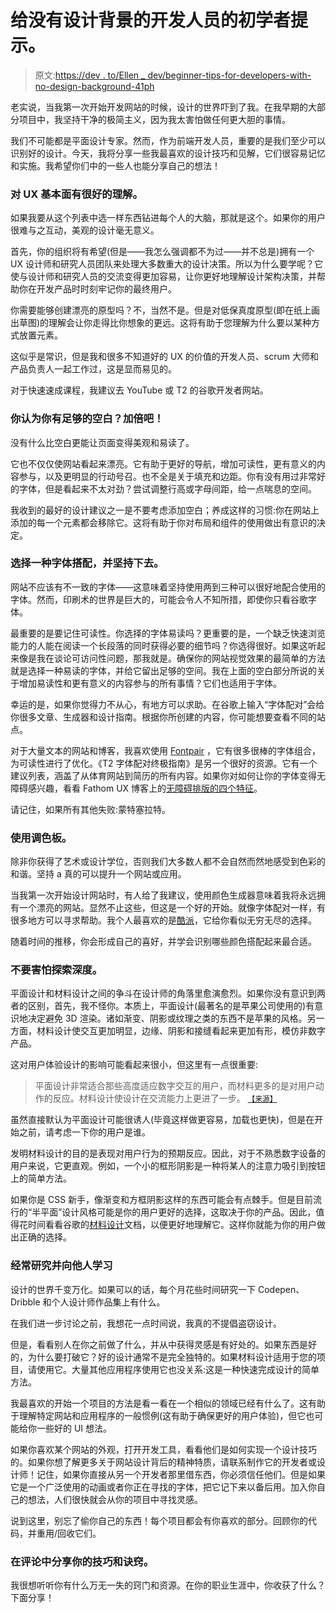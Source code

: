 # 给没有设计背景的开发人员的初学者提示。

> 原文:[https://dev . to/Ellen _ dev/beginner-tips-for-developers-with-no-design-background-41ph](https://dev.to/ellen_dev/beginner-tips-for-developers-with-no-design-background-41ph)

老实说，当我第一次开始开发网站的时候，设计的世界吓到了我。在我早期的大部分项目中，我坚持干净的极简主义，因为我太害怕做任何更大胆的事情。

我们不可能都是平面设计专家。然而，作为前端开发人员，重要的是我们至少可以识别好的设计。今天，我将分享一些我最喜欢的设计技巧和见解，它们很容易记忆和实施。我希望你们中的一些人也能分享自己的想法！

### 对 UX 基本面有很好的理解。

如果我要从这个列表中选一样东西钻进每个人的大脑，那就是这个。如果你的用户很难与之互动，美观的设计毫无意义。

首先，你的组织将有希望(但是——我怎么强调都不为过——并不总是)拥有一个 UX 设计师和研究人员团队来处理大多数重大的设计决策。所以为什么要学呢？它使与设计师和研究人员的交流变得更加容易，让你更好地理解设计架构决策，并帮助你在开发产品时时刻牢记你的最终用户。

你需要能够创建漂亮的原型吗？不，当然不是。但是对低保真度原型(即在纸上画出草图)的理解会让你走得比你想象的更远。这将有助于您理解为什么要以某种方式放置元素。

这似乎是常识，但是我和很多不知道好的 UX 的价值的开发人员、scrum 大师和产品负责人一起工作过，这是显而易见的。

对于快速速成课程，我建议去 YouTube 或 T2 的谷歌开发者网站。

### 你认为你有足够的空白？加倍吧！

没有什么比空白更能让页面变得美观和易读了。

它也不仅仅使网站看起来漂亮。它有助于更好的导航，增加可读性，更有意义的内容参与，以及更明显的行动号召。也不全是关于填充和边距。你有没有用过非常好的字体，但是看起来不太对劲？尝试调整行高或字母间距，给一点喘息的空间。

我收到的最好的设计建议之一是不要考虑添加空白；养成这样的习惯:你在网站上添加的每一个元素都会移除它。这将有助于你对布局和组件的使用做出有意识的决定。

### 选择一种字体搭配，并坚持下去。

网站不应该有不一致的字体——这意味着坚持使用两到三种可以很好地配合使用的字体。然而，印刷术的世界是巨大的，可能会令人不知所措，即使你只看谷歌字体。

最重要的是要记住可读性。你选择的字体易读吗？更重要的是，一个缺乏快速浏览能力的人能在阅读一个长段落的同时获得必要的细节吗？你选得很好。如果这听起来像是我在谈论可访问性问题，那我就是。确保你的网站视觉效果的最简单的方法就是选择一种易读的字体，并给它留出足够的空间。我在上面的空白部分所说的关于增加易读性和更有意义的内容参与的所有事情？它们也适用于字体。

幸运的是，如果你觉得力不从心，有地方可以求助。在谷歌上输入“字体配对”会给你很多文章、生成器和设计指南。根据你所创建的内容，你可能想要查看不同的站点。

对于大量文本的网站和博客，我喜欢使用 [Fontpair](https://fontpair.co/) ，它有很多很棒的字体组合，为可读性进行了优化。《T2 字体配对终极指南》是另一个很好的资源。它有一个建议列表，涵盖了从体育网站到简历的所有内容。如果你对如何让你的字体变得无障碍感兴趣，看看 Fathom UX 博客上的[无障碍排版的四个特征](https://www.fathom.pro/blog/2019/05/four-features-of-accessible-typography/)。

请记住，如果所有其他失败:蒙特塞拉特。

### 使用调色板。

除非你获得了艺术或设计学位，否则我们大多数人都不会自然而然地感受到色彩的和谐。坚持 a 真的可以提升一个网站或应用。

当我第一次开始设计网站时，有人给了我建议，使用颜色生成器意味着我将永远拥有一个漂亮的网站。显然不止这些，但这是一个好的开始。就像字体配对一样，有很多地方可以寻求帮助。我个人最喜欢的是[酷派](https://coolors.co)，它给你看似无穷无尽的选择。

随着时间的推移，你会形成自己的喜好，并学会识别哪些颜色搭配起来最合适。

### 不要害怕探索深度。

平面设计和材料设计之间的争斗在设计师的角落里愈演愈烈。如果你没有意识到两者的区别，首先，我不怪你。本质上，平面设计(最著名的是苹果公司使用的)有意识地决定避免 3D 渲染。诸如渐变、阴影或纹理之类的东西不是苹果的风格。另一方面，材料设计使交互更加明显，边缘、阴影和接缝看起来更加有形，模仿非数字产品。

这对用户体验设计的影响可能看起来很小，但这里有一点很重要:

> 平面设计非常适合那些高度适应数字交互的用户，而材料更多的是对用户动作的反应。材料设计使设计在交流能力上更进了一步。 [<small>【来源】</small>](https://theblog.adobe.com/flat-design-vs-material-design-what-makes-them-different/)

虽然直接默认为平面设计可能很诱人(毕竟这样做更容易，加载也更快)，但是在开始之前，请考虑一下你的用户是谁。

发明材料设计的目的是表现对用户行为的预期反应。因此，对于不熟悉数字设备的用户来说，它更直观。例如，一个小的框形阴影是一种将某人的注意力吸引到按钮上的简单方法。

如果你是 CSS 新手，像渐变和方框阴影这样的东西可能会有点棘手。但是目前流行的“半平面”设计风格可能是你的用户更好的选择，这取决于你的产品。因此，值得花时间看看谷歌的[材料设计](https://material.io/)文档，以便更好地理解它。这样你就能为你的用户做出正确的选择。

### 经常研究并向他人学习

设计的世界千变万化。如果可以的话，每个月花些时间研究一下 Codepen、Dribble 和个人设计师作品集上有什么。

在我们进一步讨论之前，我想花一点时间说，我真的不提倡盗窃设计。

但是，看看别人在你之前做了什么，并从中获得灵感是有好处的。如果东西是好的，为什么要打破它？好的设计通常不是完全独特的。如果材料设计适用于您的项目，请使用它。大量其他应用程序使用它也没关系:这是一种快速完成设计的简单方法。

我最喜欢的开始一个项目的方法是看一看在一个相似的领域已经有什么了。这有助于理解特定网站和应用程序的一般惯例(这有助于确保更好的用户体验)，但它也可能给你一些好的 UI 想法。

如果你喜欢某个网站的外观，打开开发工具，看看他们是如何实现一个设计技巧的。如果你想了解更多关于网站设计背后的精神特质，请联系制作它的开发者或设计师！记住，如果你直接从另一个开发者那里借东西，你必须信任他们。但是如果它是一个广泛使用的动画或者你正在寻找的字体，把它记下来以备后用。加入你自己的想法，人们很快就会从你的项目中寻找灵感。

说到这里，别忘了偷你自己的东西！每个项目都会有你喜欢的部分。回顾你的代码，并重用/回收它们。

### 在评论中分享你的技巧和诀窍。

我很想听听你有什么万无一失的窍门和资源。在你的职业生涯中，你收获了什么？下面分享！